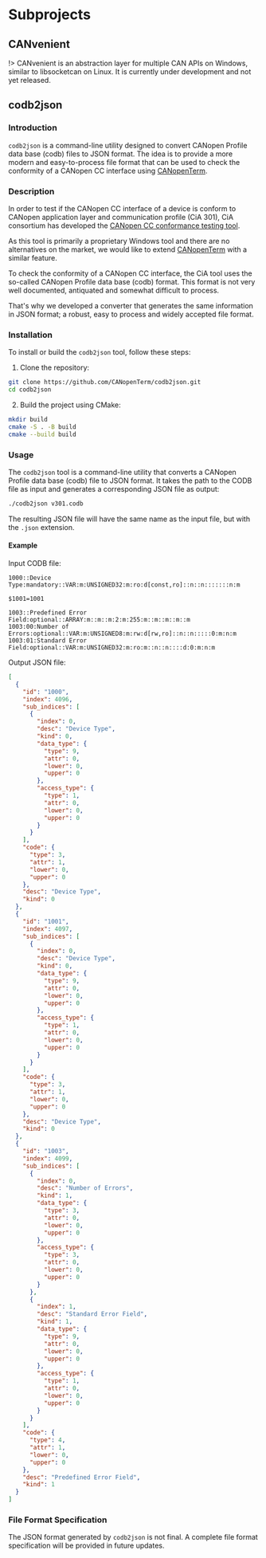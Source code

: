 # Subprojects

## CANvenient

!> CANvenient is an abstraction layer for multiple CAN APIs on Windows,
similar to libsocketcan on Linux.  It is currently under development
and not yet released.

## codb2json

### Introduction

`codb2json` is a command-line utility designed to convert CANopen Profile
data base (codb) files to JSON format.  The idea is to provide a more modern
and easy-to-process file format that can be used to check the conformity of
a CANopen CC interface using [CANopenTerm](https://canopenterm.de).

### Description

In order to test if the CANopen CC interface of a device is conform to
CANopen application layer and communication profile (CiA 301), CiA
consortium has developed the
[CANopen CC conformance testing tool](https://www.can-cia.org/services/canopen-conformance-test-tool).

As this tool is primarily a proprietary Windows tool and there are no
alternatives on the market, we would like to extend
[CANopenTerm](https://canopenterm.de) with a similar feature.

To check the conformity of a CANopen CC interface, the CiA tool uses
the so-called CANopen Profile data base (codb) format. This format is
not very well documented, antiquated and somewhat difficult to process.

That's why we developed a converter that generates the same information
in JSON format; a robust, easy to process and widely accepted file
format.

### Installation

To install or build the `codb2json` tool, follow these steps:

1. Clone the repository:
    
```bash
git clone https://github.com/CANopenTerm/codb2json.git
cd codb2json
```

2. Build the project using CMake:

```bash
mkdir build
cmake -S . -B build
cmake --build build
```

### Usage

The `codb2json` tool is a command-line utility that converts a
CANopen Profile data base (codb) file to JSON format.  It takes
the path to the CODB file as input and generates a corresponding
JSON file as output:

```bash
./codb2json v301.codb
```

The resulting JSON file will have the same name as the input
file, but with the `.json` extension.

#### Example

Input CODB file:
```plaintext
1000::Device Type:mandatory::VAR:m:UNSIGNED32:m:ro:d[const,ro]::n::n:::::::n:m

$1001=1001

1003::Predefined Error Field:optional::ARRAY:m::m::m:2:m:255:m::m::m::m::m
1003:00:Number of Errors:optional::VAR:m:UNSIGNED8:m:rw:d[rw,ro]::n::n:::::0:m:n:m
1003:01:Standard Error Field:optional::VAR:m:UNSIGNED32:m:ro:m::n::n::::d:0:m:n:m
```

Output JSON file:
```json
[
  {
    "id": "1000",
    "index": 4096,
    "sub_indices": [
      {
        "index": 0,
        "desc": "Device Type",
        "kind": 0,
        "data_type": {
          "type": 9,
          "attr": 0,
          "lower": 0,
          "upper": 0
        },
        "access_type": {
          "type": 1,
          "attr": 0,
          "lower": 0,
          "upper": 0
        }
      }
    ],
    "code": {
      "type": 3,
      "attr": 1,
      "lower": 0,
      "upper": 0
    },
    "desc": "Device Type",
    "kind": 0
  },
  {
    "id": "1001",
    "index": 4097,
    "sub_indices": [
      {
        "index": 0,
        "desc": "Device Type",
        "kind": 0,
        "data_type": {
          "type": 9,
          "attr": 0,
          "lower": 0,
          "upper": 0
        },
        "access_type": {
          "type": 1,
          "attr": 0,
          "lower": 0,
          "upper": 0
        }
      }
    ],
    "code": {
      "type": 3,
      "attr": 1,
      "lower": 0,
      "upper": 0
    },
    "desc": "Device Type",
    "kind": 0
  },
  {
    "id": "1003",
    "index": 4099,
    "sub_indices": [
      {
        "index": 0,
        "desc": "Number of Errors",
        "kind": 1,
        "data_type": {
          "type": 3,
          "attr": 0,
          "lower": 0,
          "upper": 0
        },
        "access_type": {
          "type": 3,
          "attr": 0,
          "lower": 0,
          "upper": 0
        }
      },
      {
        "index": 1,
        "desc": "Standard Error Field",
        "kind": 1,
        "data_type": {
          "type": 9,
          "attr": 0,
          "lower": 0,
          "upper": 0
        },
        "access_type": {
          "type": 1,
          "attr": 0,
          "lower": 0,
          "upper": 0
        }
      }
    ],
    "code": {
      "type": 4,
      "attr": 1,
      "lower": 0,
      "upper": 0
    },
    "desc": "Predefined Error Field",
    "kind": 1
  }
]
```

### File Format Specification

The JSON format generated by `codb2json` is not final.  A complete file
format specification will be provided in future updates.
